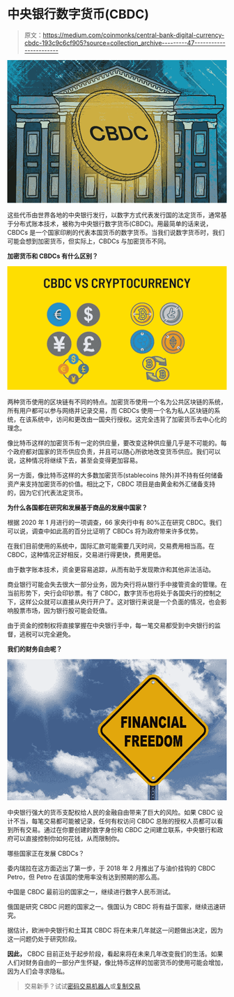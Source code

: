 # 中央银行数字货币(CBDC)

> 原文：<https://medium.com/coinmonks/central-bank-digital-currency-cbdc-193c9c6cf905?source=collection_archive---------47----------------------->

![](img/b879fd3f568a93b1c6c1664aa003733a.png)

这些代币由世界各地的中央银行发行，以数字方式代表发行国的法定货币，通常基于分布式账本技术，被称为中央银行数字货币(CBDC)。用最简单的话来说，CBDCs 是一个国家印刷的代表本国货币的数字货币。当我们说数字货币时，我们可能会想到加密货币，但实际上，CBDCs 与加密货币不同。

**加密货币和 CBDCs 有什么区别？**

![](img/8d249229cacbbe70fa7142410b1806c8.png)

两种货币使用的区块链有不同的特点。加密货币使用一个名为公共区块链的系统，所有用户都可以参与网络并记录交易，而 CBDCs 使用一个名为私人区块链的系统，在该系统中，访问和更改由一国央行授权。这完全违背了加密货币去中心化的理念。

像比特币这样的加密货币有一定的供应量，要改变这种供应量几乎是不可能的。每个政府都对国家的货币供应负责，并且可以随心所欲地改变货币供应。我们可以说，这种情况将继续下去，甚至会变得更加容易。

另一方面，像比特币这样的大多数加密货币(stablecoins 除外)并不持有任何储备资产来支持加密货币的价值。相比之下，CBDC 项目是由黄金和外汇储备支持的，因为它们代表法定货币。

**为什么各国都在研究和发展基于商品的发展中国家？**

根据 2020 年 1 月进行的一项调查，66 家央行中有 80%正在研究 CBDC。我们可以说，调查中如此高的百分比证明了 CBDCs 将为政府带来许多优势。

在我们目前使用的系统中，国际汇款可能需要几天时间，交易费用相当高。在 CBDC，这种情况正好相反，交易进行得更快，费用更低。

由于数字账本技术，资金更容易追踪，从而有助于发现欺诈和其他非法活动。

商业银行可能会失去很大一部分业务，因为央行将从银行手中接管资金的管理。在当前形势下，央行会印钞票。有了 CBDC，数字货币也将处于各国央行的控制之下，这样公众就可以直接从央行开户了。这对银行来说是一个负面的情况，也会影响股票市场，因为银行股可能会贬值。

由于资金的控制权将直接掌握在中央银行手中，每一笔交易都受到中央银行的监督，逃税可以完全避免。

**我们的财务自由呢？**

![](img/f823113e7699bd29c216a758a83fc5da.png)

中央银行强大的货币支配权给人民的金融自由带来了巨大的风险。如果 CBDC 设计不当，每笔交易都可能被记录，任何有权访问 CBDC 总账的授权人员都可以看到所有交易。通过在你要创建的数字身份和 CBDC 之间建立联系，中央银行和政府可以直接控制你如何花钱，从而限制你。

哪些国家正在发展 CBDCs？

委内瑞拉在这方面迈出了第一步，于 2018 年 2 月推出了与油价挂钩的 CBDC Petro，但 Petro 在该国的使用率没有达到预期的那么高。

中国是 CBDC 最前沿的国家之一，继续进行数字人民币测试。

俄国是研究 CBDC 问题的国家之一。俄国认为 CBDC 将有益于国家，继续迅速研究。

据估计，欧洲中央银行和土耳其 CBDC 将在未来几年就这一问题做出决定，因为这一问题仍处于研究阶段。

**因此，** CBDC 目前正处于起步阶段，看起来将在未来几年改变我们的生活。如果人们对财务自由的一部分产生怀疑，像比特币这样的加密货币的使用可能会增加，因为人们会寻求隐私。

> 交易新手？试试[密码交易机器人](/coinmonks/crypto-trading-bot-c2ffce8acb2a)或[复制交易](/coinmonks/top-10-crypto-copy-trading-platforms-for-beginners-d0c37c7d698c)